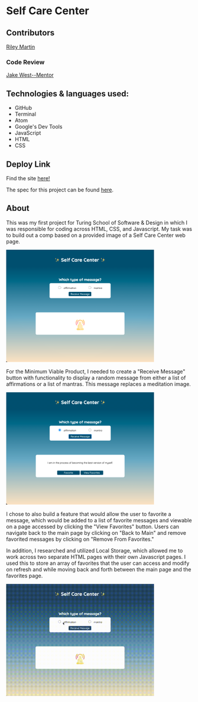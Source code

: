 # Self Care Center

## Contributors

[Riley Martin](https://github.com/RMartin0717)

### Code Review

[Jake West--Mentor](https://github.com/jkwest-93)

## Technologies & languages used:
- GitHub
- Terminal
- Atom
- Google's Dev Tools
- JavaScript
- HTML
- CSS

## Deploy Link
Find the site [here!](https://rmartin0717.github.io/self-care-center/)

The spec for this project can be found [here](https://frontend.turing.io/projects/module-1/self-care-center.html).

## About
This was my first project for Turing School of Software & Design in which I was responsible for coding across HTML, CSS, and Javascript. My task was to build out a comp based on a provided image of a Self Care Center web page.

<img src="/main-page.png" width="400">

For the Minimum Viable Product, I needed to create a "Receive Message" button with functionality to display a random message from either a list of affirmations or a list of mantras. This message replaces a meditation image.

<img src="/message.png" width="400">

I chose to also build a feature that would allow the user to favorite a message, which would be added to a list of favorite messages and viewable on a page accessed by clicking the "View Favorites" button. Users can navigate back to the main page by clicking on "Back to Main" and remove favorited messages by clicking on "Remove From Favorites."

In addition, I researched and utilized Local Storage, which allowed me to work across two separate HTML pages with their own Javascript pages. I used this to store an array of favorites that the user can access and modify on refresh and while moving back and forth between the main page and the favorites page.

<img src="/self-care-center-page.gif" width="400">
